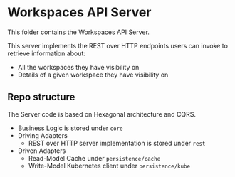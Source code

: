 # Workspaces API Server

This folder contains the Workspaces API Server.

This server implements the REST over HTTP endpoints users can invoke to retrieve information about:

* All the workspaces they have visibility on
* Details of a given workspace they have visibility on

## Repo structure

The Server code is based on Hexagonal architecture and CQRS.

* Business Logic is stored under `core`
* Driving Adapters
    * REST over HTTP server implementation is stored under `rest`
* Driven Adapters
    * Read-Model Cache under `persistence/cache`
    * Write-Model Kubernetes client under `persistence/kube`

